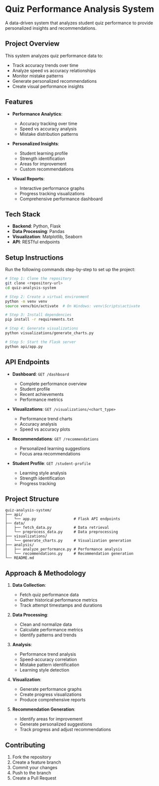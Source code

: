 # Quiz Performance Analysis System

A data-driven system that analyzes student quiz performance to provide personalized insights and recommendations.

## Project Overview

This system analyzes quiz performance data to:
- Track accuracy trends over time
- Analyze speed vs accuracy relationships
- Monitor mistake patterns
- Generate personalized recommendations
- Create visual performance insights

## Features

- **Performance Analytics**: 
  - Accuracy tracking over time
  - Speed vs accuracy analysis
  - Mistake distribution patterns

- **Personalized Insights**:
  - Student learning profile
  - Strength identification
  - Areas for improvement
  - Custom recommendations

- **Visual Reports**:
  - Interactive performance graphs
  - Progress tracking visualizations
  - Comprehensive performance dashboard

## Tech Stack

- **Backend**: Python, Flask
- **Data Processing**: Pandas
- **Visualization**: Matplotlib, Seaborn
- **API**: RESTful endpoints

## Setup Instructions

Run the following commands step-by-step to set up the project:

```bash
# Step 1: Clone the repository
git clone <repository-url>
cd quiz-analysis-system

# Step 2: Create a virtual environment
python -m venv venv
source venv/bin/activate  # On Windows: venv\Scripts\activate

# Step 3: Install dependencies
pip install -r requirements.txt

# Step 4: Generate visualizations
python visualizations/generate_charts.py

# Step 5: Start the Flask server
python api/app.py
```

## API Endpoints

- **Dashboard**: `GET /dashboard`
  - Complete performance overview
  - Student profile
  - Recent achievements
  - Performance metrics

- **Visualizations**: `GET /visualizations/<chart_type>`
  - Performance trend charts
  - Accuracy analysis
  - Speed vs accuracy plots

- **Recommendations**: `GET /recommendations`
  - Personalized learning suggestions
  - Focus area recommendations

- **Student Profile**: `GET /student-profile`
  - Learning style analysis
  - Strength identification
  - Progress tracking

## Project Structure

```
quiz-analysis-system/
├── api/
│   └── app.py                 # Flask API endpoints
├── data/
│   ├── fetch_data.py          # Data retrieval
│   └── preprocess_data.py     # Data preprocessing
├── visualizations/
│   └── generate_charts.py     # Visualization generation
├── analysis/
│   ├── analyze_performance.py # Performance analysis
│   └── recommendations.py     # Recommendation generation
└── README.md
```

## Approach & Methodology

1. **Data Collection**:
   - Fetch quiz performance data
   - Gather historical performance metrics
   - Track attempt timestamps and durations

2. **Data Processing**:
   - Clean and normalize data
   - Calculate performance metrics
   - Identify patterns and trends

3. **Analysis**:
   - Performance trend analysis
   - Speed-accuracy correlation
   - Mistake pattern identification
   - Learning style detection

4. **Visualization**:
   - Generate performance graphs
   - Create progress visualizations
   - Produce comprehensive reports

5. **Recommendation Generation**:
   - Identify areas for improvement
   - Generate personalized suggestions
   - Track progress and adjust recommendations

## Contributing

1. Fork the repository
2. Create a feature branch
3. Commit your changes
4. Push to the branch
5. Create a Pull Request

